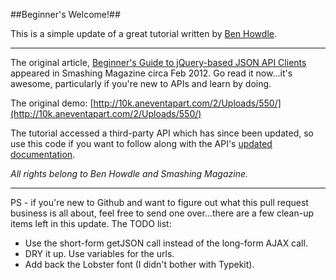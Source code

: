 ##Beginner's Welcome!##


This is a simple update of a great tutorial written by [Ben Howdle](http://benhowdle.im/).

---

The original article, [Beginner's Guide to jQuery-based JSON API Clients](http://coding.smashingmagazine.com/2012/02/09/beginners-guide-jquery-based-json-api-clients/) appeared in Smashing Magazine circa Feb 2012. Go read it now…it's awesome, particularly if you're new to APIs and learn by doing. 

The original demo: [http://10k.aneventapart.com/2/Uploads/550/](http://10k.aneventapart.com/2/Uploads/550/)

The tutorial accessed a third-party API which has since been updated, so use this code if you want to follow along with the API's [updated documentation](http://help.themoviedb.org/kb).

*All rights belong to Ben Howdle and Smashing Magazine.*

***

PS - if you're new to Github and want to figure out what this pull request business is all about, feel free to send one over…there are a few clean-up items left in this update. The TODO list:

* Use the short-form getJSON call instead of the long-form AJAX call.
* DRY it up. Use variables for the urls.
* Add back the Lobster font (I didn't bother with Typekit).